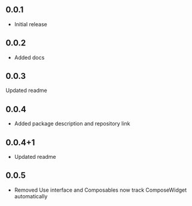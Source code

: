 ## 0.0.1

* Initial release

## 0.0.2

* Added docs

## 0.0.3

Updated readme

## 0.0.4

* Added package description and repository link

## 0.0.4+1

* Updated readme

## 0.0.5

* Removed Use interface and Composables now track ComposeWidget automatically
